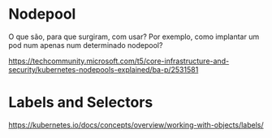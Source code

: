 # Nodepool

O que são, para que surgiram, com usar? Por exemplo, como implantar um pod num apenas num determinado nodepool?

https://techcommunity.microsoft.com/t5/core-infrastructure-and-security/kubernetes-nodepools-explained/ba-p/2531581

# Labels and Selectors

https://kubernetes.io/docs/concepts/overview/working-with-objects/labels/


